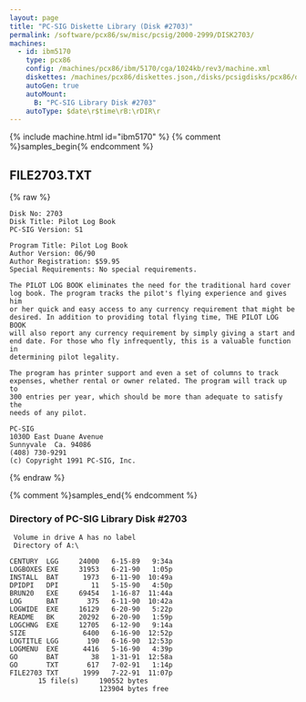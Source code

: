 ```yaml
---
layout: page
title: "PC-SIG Diskette Library (Disk #2703)"
permalink: /software/pcx86/sw/misc/pcsig/2000-2999/DISK2703/
machines:
  - id: ibm5170
    type: pcx86
    config: /machines/pcx86/ibm/5170/cga/1024kb/rev3/machine.xml
    diskettes: /machines/pcx86/diskettes.json,/disks/pcsigdisks/pcx86/diskettes.json
    autoGen: true
    autoMount:
      B: "PC-SIG Library Disk #2703"
    autoType: $date\r$time\rB:\rDIR\r
---
```


{% include machine.html id="ibm5170" %}
{% comment %}samples_begin{% endcomment %}

## FILE2703.TXT

{% raw %}
```
Disk No: 2703                                                           
Disk Title: Pilot Log Book                                              
PC-SIG Version: S1                                                      
                                                                        
Program Title: Pilot Log Book                                           
Author Version: 06/90                                                   
Author Registration: $59.95                                             
Special Requirements: No special requirements.                          
                                                                        
The PILOT LOG BOOK eliminates the need for the traditional hard cover   
log book. The program tracks the pilot's flying experience and gives him
or her quick and easy access to any currency requirement that might be  
desired. In addition to providing total flying time, THE PILOT LOG BOOK 
will also report any currency requirement by simply giving a start and  
end date. For those who fly infrequently, this is a valuable function in
determining pilot legality.                                             
                                                                        
The program has printer support and even a set of columns to track      
expenses, whether rental or owner related. The program will track up to 
300 entries per year, which should be more than adequate to satisfy the 
needs of any pilot.                                                     
                                                                        
PC-SIG                                                                  
1030D East Duane Avenue                                                 
Sunnyvale  Ca. 94086                                                    
(408) 730-9291                                                          
(c) Copyright 1991 PC-SIG, Inc.                                         
```
{% endraw %}

{% comment %}samples_end{% endcomment %}

### Directory of PC-SIG Library Disk #2703

     Volume in drive A has no label
     Directory of A:\

    CENTURY  LGG     24000   6-15-89   9:34a
    LOGBOXES EXE     31953   6-21-90   1:05p
    INSTALL  BAT      1973   6-11-90  10:49a
    DPIDPI   DPI        11   5-15-90   4:50p
    BRUN20   EXE     69454   1-16-87  11:44a
    LOG      BAT       375   6-11-90  10:42a
    LOGWIDE  EXE     16129   6-20-90   5:22p
    README   BK      20292   6-20-90   1:59p
    LOGCHNG  EXE     12705   6-12-90   9:14a
    SIZE              6400   6-16-90  12:52p
    LOGTITLE LGG       190   6-16-90  12:53p
    LOGMENU  EXE      4416   5-16-90   4:39p
    GO       BAT        38   1-31-91  12:58a
    GO       TXT       617   7-02-91   1:14p
    FILE2703 TXT      1999   7-22-91  11:07p
           15 file(s)     190552 bytes
                          123904 bytes free
